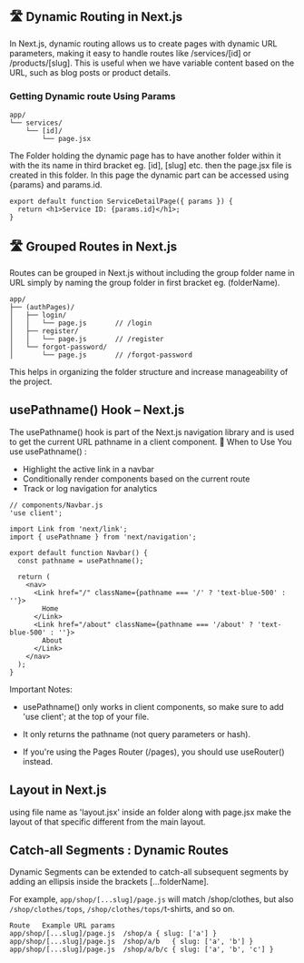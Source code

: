 ## 🛣️ Dynamic Routing in Next.js

In Next.js, dynamic routing allows us to create pages with dynamic URL parameters, making it easy to handle routes like /services/[id] or /products/[slug]. This is useful when we have variable content based on the URL, such as blog posts or product details.

### Getting Dynamic route Using Params

```
app/
└── services/
    └── [id]/
        └── page.jsx
```

The Folder holding the dynamic page has to have another folder within it with the its name in third bracket eg. [id], [slug] etc. then the page.jsx file is created in this folder. In this page the dynamic part can be accessed using {params} and params.id.

```
export default function ServiceDetailPage({ params }) {
  return <h1>Service ID: {params.id}</h1>;
}

```

## 🛣️ Grouped Routes in Next.js

Routes can be grouped in Next.js without including the group folder name in URL simply by naming the group folder in first bracket eg. (folderName).

```
app/
├── (authPages)/
│   ├── login/
│   │   └── page.js       // /login
│   ├── register/
│   │   └── page.js       // /register
│   └── forgot-password/
│       └── page.js       // /forgot-password

```

This helps in organizing the folder structure and increase manageability of the project.

## usePathname() Hook – Next.js

The usePathname() hook is part of the Next.js navigation library and is used to get the current URL pathname in a client component.
🧠 When to Use
You use usePathname() :

- Highlight the active link in a navbar
- Conditionally render components based on the current route
- Track or log navigation for analytics

```
// components/Navbar.js
'use client';

import Link from 'next/link';
import { usePathname } from 'next/navigation';

export default function Navbar() {
  const pathname = usePathname();

  return (
    <nav>
      <Link href="/" className={pathname === '/' ? 'text-blue-500' : ''}>
        Home
      </Link>
      <Link href="/about" className={pathname === '/about' ? 'text-blue-500' : ''}>
        About
      </Link>
    </nav>
  );
}
```

Important Notes:

- usePathname() only works in client components, so make sure to add 'use client'; at the top of your file.

- It only returns the pathname (not query parameters or hash).

- If you're using the Pages Router (/pages), you should use useRouter() instead.

## Layout in Next.js

using file name as 'layout.jsx' inside an folder along with page.jsx make the layout of that specific different from the main layout.

## Catch-all Segments : Dynamic Routes

Dynamic Segments can be extended to catch-all subsequent segments by adding an ellipsis inside the brackets [...folderName].

For example, `app/shop/[...slug]/page.js` will match /shop/clothes, but also `/shop/clothes/tops`, `/shop/clothes/tops/`t-shirts, and so on.

```
Route	Example URL	params
app/shop/[...slug]/page.js	/shop/a	{ slug: ['a'] }
app/shop/[...slug]/page.js	/shop/a/b	{ slug: ['a', 'b'] }
app/shop/[...slug]/page.js	/shop/a/b/c	{ slug: ['a', 'b', 'c'] }
```
